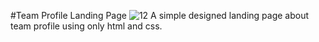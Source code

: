 #Team Profile Landing Page
![12](https://user-images.githubusercontent.com/98724236/158346159-2420b740-f7d1-48a3-8579-f9aea90cb8a0.png)
A simple designed landing page about team profile using only html and css.
